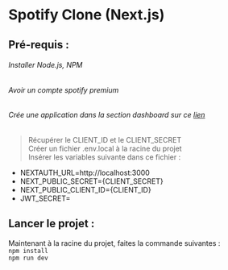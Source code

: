 # **Spotify Clone** (Next.js)

## Pré-requis : 

###### Installer Node.js, NPM
###### Avoir un compte spotify premium
###### Crée une application dans la section dashboard sur ce [lien](https://developer.spotify.com/)
> Récupérer le CLIENT_ID et le CLIENT_SECRET  
> Créer un fichier .env.local à la racine du projet  
> Insérer les variables suivante dans ce fichier :   
  - NEXTAUTH_URL=http://localhost:3000
  - NEXT_PUBLIC_SECRET={CLIENT_SECRET}
  - NEXT_PUBLIC_CLIENT_ID={CLIENT_ID}
  - JWT_SECRET=

## Lancer le projet :  
Maintenant à la racine du projet, faites la commande suivantes :   
`npm install`  
`npm run dev`
